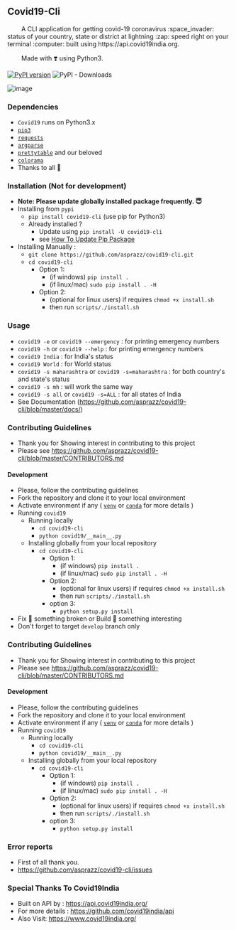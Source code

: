 ## Covid19-Cli

<P>
 &nbsp;&nbsp;&nbsp;&nbsp;&nbsp;&nbsp;&nbsp;&nbsp;A CLI application for getting covid-19 coronavirus :space_invader:	 status of your country, state or district at lightning :zap: speed right on your terminal :computer: built using https://api.covid19india.org.
</p>

<p>

&nbsp;&nbsp;&nbsp;&nbsp;&nbsp;&nbsp;&nbsp;&nbsp;Made with :heavy_heart_exclamation: using Python3.

[![PyPI version](https://badge.fury.io/py/covid19-cli.svg)](https://badge.fury.io/py/covid19-cli) ![PyPI - Downloads](https://img.shields.io/pypi/dm/covid19-cli)

</p>

![image](https://github.com/asprazz/covid19-cli/blob/master/screenshots/screenshot3.png)


### Dependencies
- `Covid19` runs on Python3.x
- [`pip3`](https://pip.pypa.io/en/stable/installing/)
- [`requests`](https://requests.readthedocs.io/en/master/user/install/)
- [`argparse`](https://pypi.org/project/argparse/)
- [`prettytable`](https://ptable.readthedocs.io/en/latest/installation.html)
and our beloved
- [`colorama`](https://pypi.org/project/colorama/)
- Thanks to all :pray:


### Installation (Not for development)
- <strong>Note: Please update globally installed package frequently. :innocent:	</strong>
- Installing from `pypi`
    - `pip install covid19-cli` (use pip for Python3)
    - Already installed ?
        - Update using `pip install -U covid19-cli`
        - see [How To Update Pip Package](https://stackoverflow.com/questions/4536103/how-can-i-upgrade-specific-packages-using-pip-and-a-requirements-file)
- Installing Manually :
    - `git clone https://github.com/asprazz/covid19-cli.git`
    - `cd covid19-cli`
        - Option 1:
            - (if windows) `pip install .`
            - (if linux/mac) `sudo pip install . -H`
        - Option 2:
            - (optional for linux users) if requires `chmod +x install.sh`
            - then run `scripts/./install.sh`


### Usage
- `covid19 -e` or `covid19 --emergency` : for printing emergency numbers
- `covid19 -h` or `covid19 --help` : for printing emergency numbers
- `covid19 India` : for India's status
- `covid19 World` : for World status
- `covid19 -s maharashtra` or `covid19 -s=maharashtra` : for both country's and state's status
- `covid19 -s mh` : will work the same way
- `covid19 -s all` or `covid19 -s=ALL` : for all states of India
- See Documentation (https://github.com/asprazz/covid19-cli/blob/master/docs/)

### Contributing Guidelines
- Thank you for Showing interest in contributing to this project
- Please see https://github.com/asprazz/covid19-cli/blob/master/CONTRIBUTORS.md

#### Development
- Please, follow the contributing guidelines
- Fork the repository and clone it to your local environment
- Activate environment if any (
    [`venv`](https://docs.python.org/3/library/venv.html)
    or [`conda`](https://docs.conda.io/projects/conda/en/latest/user-guide/install/index.html)
    for more details
  )
- Running `covid19`
  - Running locally
      - `cd covid19-cli`
      - `python covid19/__main__.py`
  - Installing globally from your local repository
      - `cd covid19-cli`
          - Option 1:
              - (if windows) `pip install .`
              - (if linux/mac) `sudo pip install . -H`
          - Option 2:
              - (optional for linux users) if requires `chmod +x install.sh`
              - then run `scripts/./install.sh`
          - option 3:
              - `python setup.py install`
- Fix :wrench: something broken or Build :hammer: something interesting
- Don't forget to target `develop` branch only

### Contributing Guidelines
- Thank you for Showing interest in contributing to this project
- Please see https://github.com/asprazz/covid19-cli/blob/master/CONTRIBUTORS.md

#### Development
- Please, follow the contributing guidelines
- Fork the repository and clone it to your local environment
- Activate environment if any (
    [`venv`](https://docs.python.org/3/library/venv.html)
    or [`conda`](https://docs.conda.io/projects/conda/en/latest/user-guide/install/index.html)
    for more details
  )
- Running `covid19`
  - Running locally
      - `cd covid19-cli`
      - `python covid19/__main__.py`
  - Installing globally from your local repository
      - `cd covid19-cli`
          - Option 1:
              - (if windows) `pip install .`
              - (if linux/mac) `sudo pip install . -H`
          - Option 2:
              - (optional for linux users) if requires `chmod +x install.sh`
              - then run `scripts/./install.sh`
          - option 3:
              - `python setup.py install`

### Error reports
- First of all thank you.
- https://github.com/asprazz/covid19-cli/issues


### Special Thanks To Covid19India
- Built on API by :  https://api.covid19india.org/
- For more details : https://github.com/covid19india/api
- Also Visit: https://www.covid19india.org/

